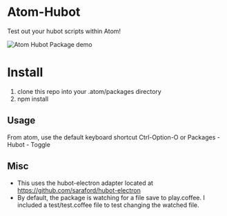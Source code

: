 # Atom-Hubot

Test out your hubot scripts within Atom!

![Atom Hubot Package demo](https://cloud.githubusercontent.com/assets/11529908/18057791/4b381000-6dc6-11e6-9a82-154918e5ec3b.gif)

# Install

1. clone this repo into your .atom/packages directory
2. npm install

## Usage

From atom, use the default keyboard shortcut Ctrl-Option-O or Packages - Hubot - Toggle

## Misc

- This uses the hubot-electron adapter located at https://github.com/saraford/hubot-electron
- By default, the package is watching for a file save to play.coffee. I included a test/test.coffee file to test changing the watched file.
